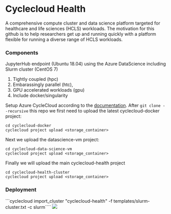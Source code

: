 # Cyclecloud Health
A comprehensive compute cluster and data science platform targeted for healthcare and life sciences (HCLS) workloads. The motivation for this github is to
help researchers get up and running quickly with a platform flexible for running a diverse range of HCLS workloads.
### Components
JupyterHub endpoint (Ubuntu 18.04) using the Azure DataScience including Slurm cluster (CentOS 7)
1) Tightly coupled (hpc)
2) Embarassingly parallel (htc),
3) GPU accelerated workloads (gpu)
4) Include docker/singularity

Setup Azure CycleCloud according to the [documentation](https://docs.microsoft.com/en-us/azure/cyclecloud/qs-install-marketplace).
After ```git clone --recursive``` this repo we first need to upload the latest cyclecloud-docker project:
```
cd cyclecloud-docker
cyclecloud project upload <storage_container>
```
Next we upload the datascience-vm project:
```
cd cyclecloud-data-science-vm
cyclecloud project upload <storage_container>
```
Finally we will upload the main cyclecloud-health project
```
cd cyclecloud-health-cluster
cyclecloud project upload <storage_container>
```
### Deployment
```cyclecloud import_cluster "cyclecloud-health" -f templates/slurm-cluster.txt -c slurm````
![](imgs/dashboard.png?raw=true)
